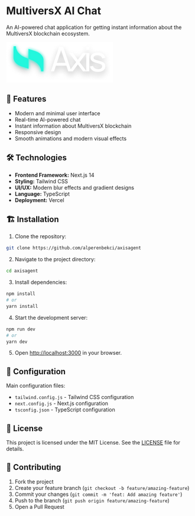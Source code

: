 # MultiversX AI Chat

An AI-powered chat application for getting instant information about the MultiversX blockchain ecosystem.

![MultiversX AI Chat](public/logo.png)

## 🚀 Features

- Modern and minimal user interface
- Real-time AI-powered chat
- Instant information about MultiversX blockchain
- Responsive design
- Smooth animations and modern visual effects

## 🛠️ Technologies

- **Frontend Framework:** Next.js 14
- **Styling:** Tailwind CSS
- **UI/UX:** Modern blur effects and gradient designs
- **Language:** TypeScript
- **Deployment:** Vercel

## 🏗️ Installation

1. Clone the repository:
```bash
git clone https://github.com/alperenbekci/axisagent
```

2. Navigate to the project directory:
```bash
cd axisagent
```

3. Install dependencies:
```bash
npm install
# or
yarn install
```

4. Start the development server:
```bash
npm run dev
# or
yarn dev
```

5. Open [http://localhost:3000](http://localhost:3000) in your browser.


## 🔧 Configuration

Main configuration files:

- `tailwind.config.js` - Tailwind CSS configuration
- `next.config.js` - Next.js configuration
- `tsconfig.json` - TypeScript configuration

## 📝 License

This project is licensed under the MIT License. See the [LICENSE](LICENSE) file for details.

## 🤝 Contributing

1. Fork the project
2. Create your feature branch (`git checkout -b feature/amazing-feature`)
3. Commit your changes (`git commit -m 'feat: Add amazing feature'`)
4. Push to the branch (`git push origin feature/amazing-feature`)
5. Open a Pull Request


